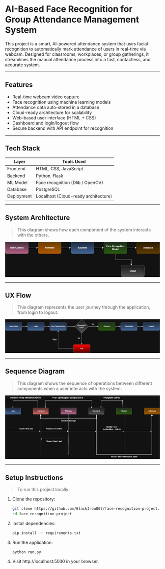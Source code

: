 # AI-Based Face Recognition for Group Attendance Management System

This project is a smart, AI-powered attendance system that uses facial recognition to automatically mark attendance of users in real-time via webcam. Designed for classrooms, workplaces, or group gatherings, it streamlines the manual attendance process into a fast, contactless, and accurate system.

---

##  Features

-  Real-time webcam video capture
-  Face recognition using machine learning models
-  Attendance data auto-stored in a database
-  Cloud-ready architecture for scalability
-  Web-based user interface (HTML + CSS)
-  Dashboard and login/logout flow
-  Secure backend with API endpoint for recognition

---

##  Tech Stack

| Layer         | Tools Used                        |
|--------------|------------------------------------|
| Frontend     | HTML, CSS, JavaScript              |
| Backend      | Python, Flask                      |
| ML Model     | Face recognition (Dlib / OpenCV)   |
| Database     | PostgreSQL                         |
| Deployment   | Localhost (Cloud-ready architecture) |

---

##  System Architecture

> This diagram shows how each component of the system interacts with the others.

![System Architecture](docs/architecture/system_architecture.png)

---

##  UX Flow

> This diagram represents the user journey through the application, from login to logout.

![UX Flow](docs/ux_flow/ux_flow.png)

---

##  Sequence Diagram

> This diagram shows the sequence of operations between different components when a user interacts with the system.

![Sequence Diagram](docs/diagrams/sequence_diagram.png)

---

##  Setup Instructions

> To run this project locally:

1. Clone the repository:
   ```bash
   git clone https://github.com/BlackIron007/face-recognition-project.git
   cd face-recognition-project
2. Install dependencies:
   ```bash
   pip install -r requirements.txt   
3. Run the application:
   ```bash
   python run.py
4. Visit http://localhost:5000 in your browser.   

